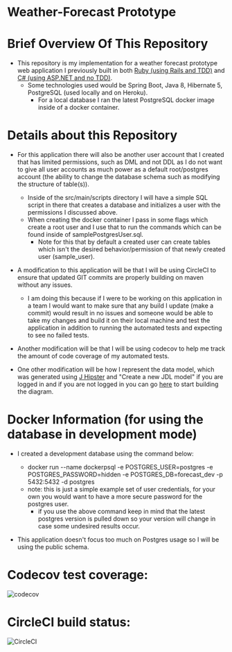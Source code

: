 # Weather-Forecast Prototype

# Brief Overview Of This Repository

- This repository is my implementation for a weather forecast prototype web application I previously
built in both [Ruby (using Rails and TDD)](https://github.com/ttran9/rails-weather-forecast) and 
[C# (using ASP.NET and no TDD)](https://github.com/ttran9/weather-forecast-aspnet).
    - Some technologies used would be Spring Boot, Java 8, Hibernate 5, PostgreSQL (used locally and 
    on Heroku).
        - For a local database I ran the latest PostgreSQL docker image inside of a docker container.
        
# Details about this Repository

- For this application there will also be another user account that I created that has limited 
permissions, such as DML and not DDL as I do not want to give all user accounts as much power as 
a default root/postgres account (the ability to change the database schema such as modifying the 
structure of table(s)).
    - Inside of the src/main/scripts directory I will have a simple SQL script in there that creates
    a database and initializes a user with the permissions I discussed above.
    - When creating the docker container I pass in some flags which create a root user and I use 
    that to run the commands which can be found inside of samplePostgresUser.sql.
        - Note for this that by default a created user can create tables which isn't the desired 
        behavior/permission of that newly created user (sample_user).

- A modification to this application will be that I will be using CircleCI to ensure that updated 
GIT commits are properly building on maven without any issues.
    - I am doing this because if I were to be working on this application in a team I would want to 
    make sure that any build I update (make a commit) would result in no issues and someone would
    be able to take my changes and build it on their local machine and test the application in 
    addition to running the automated tests and expecting to see no failed tests.
    
- Another modification will be that I will be using codecov to help me track the amount of code 
coverage of my automated tests.

- One other modification will be how I represent the data model, which was generated using
[J Hipster](https://start.jhipster.tech/#/design-entities) and "Create a new JDL model" if you are 
logged in and if you are not logged in you can go [here](https://start.jhipster.tech/jdl-studio/)
to start building the diagram.

# Docker Information (for using the database in development mode)

- I created a development database using the command below:
    - docker run --name dockerpsql -e POSTGRES_USER=postgres -e POSTGRES_PASSWORD=hidden -e 
    POSTGRES_DB=forecast_dev -p 5432:5432 -d postgres
    - note: this is just a simple example set of user credentials, for your own you would want to 
    have a more secure password for the postgres user.
        - if you use the above command keep in mind that the latest postgres version is pulled down 
        so your version will change in case some undesired results occur.

- This application doesn't focus too much on Postgres usage so I will be using the public schema.

# Codecov test coverage:
![codecov](https://codecov.io/gh/ttran9/tt-forecast-spring/branch/master/graph/badge.svg)

# CircleCI build status:
![CircleCI](https://circleci.com/gh/ttran9/tt-forecast-spring.svg?style=svg)

